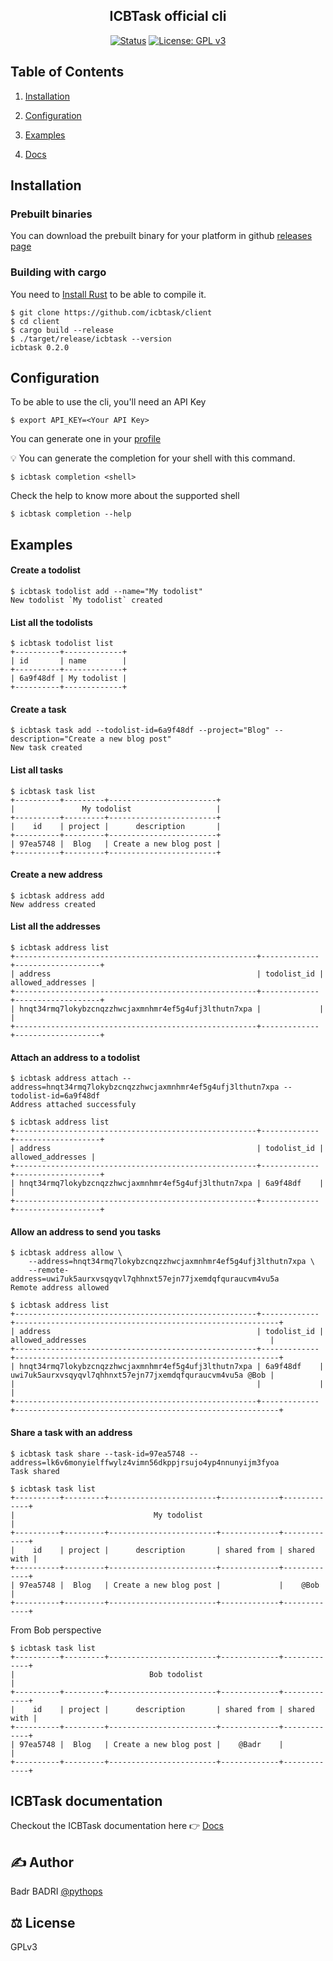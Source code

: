 <div align="center">
<h2 align="center"> ICBTask official cli </h2>

[![Status](https://img.shields.io/badge/status-active-success.svg)]()
[![License: GPL v3](https://img.shields.io/badge/License-GPLv3-blue.svg)](https://www.gnu.org/licenses/gpl-3.0)

</div>

## Table of Contents

1. [Installation](#installation)

2. [Configuration](#configuration)

3. [Examples](#examples)

4. [Docs](#icbtask-documentation)

## Installation

### Prebuilt binaries

You can download the prebuilt binary for your platform in github [releases page](https://github.com/icbtask/client/releases)

### Building with cargo

You need to [Install Rust](https://www.rust-lang.org/learn/get-started) to be able to compile it.

```
$ git clone https://github.com/icbtask/client
$ cd client
$ cargo build --release
$ ./target/release/icbtask --version
icbtask 0.2.0
```

## Configuration

To be able to use the cli, you'll need an API Key

```
$ export API_KEY=<Your API Key>
```

You can generate one in your [profile](https://icbtask.com)

💡 You can generate the completion for your shell with this command.

```
$ icbtask completion <shell>
```

Check the help to know more about the supported shell

```
$ icbtask completion --help
```

## Examples

#### Create a todolist

```
$ icbtask todolist add --name="My todolist"
New todolist `My todolist` created
```

#### List all the todolists

```
$ icbtask todolist list
+----------+-------------+
| id       | name        |
+----------+-------------+
| 6a9f48df | My todolist |
+----------+-------------+
```

#### Create a task

```
$ icbtask task add --todolist-id=6a9f48df --project="Blog" --description="Create a new blog post"
New task created
```

#### List all tasks

```
$ icbtask task list
+----------+---------+------------------------+
|               My todolist                   |
+----------+---------+------------------------+
|    id    | project |      description       |
+----------+---------+------------------------+
| 97ea5748 |  Blog   | Create a new blog post |
+----------+---------+------------------------+
```

#### Create a new address

```
$ icbtask address add
New address created
```

#### List all the addresses

```
$ icbtask address list
+------------------------------------------------------+-------------+-------------------+
| address                                              | todolist_id | allowed_addresses |
+------------------------------------------------------+-------------+-------------------+
| hnqt34rmq7lokybzcnqzzhwcjaxmnhmr4ef5g4ufj3lthutn7xpa |             |                   |
+------------------------------------------------------+-------------+-------------------+
```

#### Attach an address to a todolist

```
$ icbtask address attach --address=hnqt34rmq7lokybzcnqzzhwcjaxmnhmr4ef5g4ufj3lthutn7xpa --todolist-id=6a9f48df
Address attached successfuly

$ icbtask address list
+------------------------------------------------------+-------------+-------------------+
| address                                              | todolist_id | allowed_addresses |
+------------------------------------------------------+-------------+-------------------+
| hnqt34rmq7lokybzcnqzzhwcjaxmnhmr4ef5g4ufj3lthutn7xpa | 6a9f48df    |                   |
+------------------------------------------------------+-------------+-------------------+
```

#### Allow an address to send you tasks

```
$ icbtask address allow \
    --address=hnqt34rmq7lokybzcnqzzhwcjaxmnhmr4ef5g4ufj3lthutn7xpa \
    --remote-address=uwi7uk5aurxvsqyqvl7qhhnxt57ejn77jxemdqfquraucvm4vu5a
Remote address allowed

$ icbtask address list
+------------------------------------------------------+-------------+-----------------------------------------------------------+
| address                                              | todolist_id | allowed_addresses                                         |
+------------------------------------------------------+-------------+-----------------------------------------------------------+
| hnqt34rmq7lokybzcnqzzhwcjaxmnhmr4ef5g4ufj3lthutn7xpa | 6a9f48df    | uwi7uk5aurxvsqyqvl7qhhnxt57ejn77jxemdqfquraucvm4vu5a @Bob |
|                                                      |             |                                                           |
+------------------------------------------------------+-------------+-----------------------------------------------------------+
```

#### Share a task with an address

```
$ icbtask task share --task-id=97ea5748 --address=lk6v6monyielffwylz4vimn56dkppjrsujo4yp4nnunyijm3fyoa
Task shared

$ icbtask task list
+----------+---------+------------------------+-------------+-------------+
|                               My todolist                               |
+----------+---------+------------------------+-------------+-------------+
|    id    | project |      description       | shared from | shared with |
+----------+---------+------------------------+-------------+-------------+
| 97ea5748 |  Blog   | Create a new blog post |             |    @Bob     |
+----------+---------+------------------------+-------------+-------------+
```

From Bob perspective

```
$ icbtask task list
+----------+---------+------------------------+-------------+-------------+
|                              Bob todolist                               |
+----------+---------+------------------------+-------------+-------------+
|    id    | project |      description       | shared from | shared with |
+----------+---------+------------------------+-------------+-------------+
| 97ea5748 |  Blog   | Create a new blog post |    @Badr    |             |
+----------+---------+------------------------+-------------+-------------+
```

## ICBTask documentation

Checkout the ICBTask documentation here 👉 [Docs](https://github.com/icbtask/docs)

## ✍️ Author

Badr BADRI [@pythops](https://github.com/pythops)

## ⚖️ License

GPLv3
